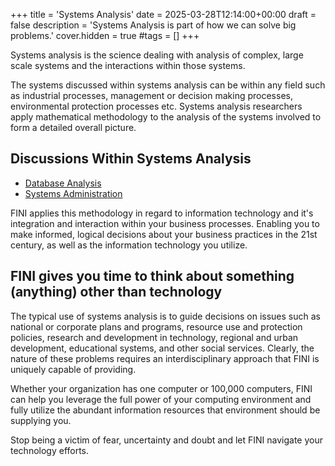 +++
title = 'Systems Analysis'
date = 2025-03-28T12:14:00+00:00
draft = false
description = 'Systems Analysis is part of how we can solve big problems.'
cover.hidden = true
#tags = []
+++

Systems analysis is the science dealing with analysis of complex, large
scale systems and the interactions within those systems.

The systems discussed within systems analysis can be within any field
such as industrial processes, management or decision making processes,
environmental protection processes etc. Systems analysis researchers
apply mathematical methodology to the analysis of the systems involved
to form a detailed overall picture.

## Discussions Within Systems Analysis

- [Database Analysis](../DatabaseAnalysis/)
- [Systems Administration](../SystemAdministration/)

FINI applies this methodology in regard to information technology and
it's integration and interaction within your business processes.
Enabling you to make informed, logical decisions about your business
practices in the 21st century, as well as the information technology you
utilize.

## FINI gives you time to think about something (anything) other than technology

The typical use of systems analysis is to guide decisions on issues such
as national or corporate plans and programs, resource use and protection
policies, research and development in technology, regional and urban
development, educational systems, and other social services. Clearly,
the nature of these problems requires an interdisciplinary approach that
FINI is uniquely capable of providing.

Whether your organization has one computer or 100,000 computers, FINI
can help you leverage the full power of your computing environment and
fully utilize the abundant information resources that environment should
be supplying you.

Stop being a victim of fear, uncertainty and doubt and let FINI navigate
your technology efforts.
